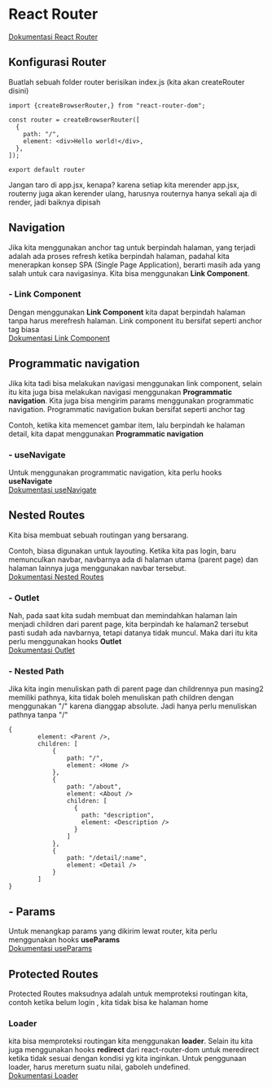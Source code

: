 # React Router
[Dokumentasi React Router](https://reactrouter.com/en/main/start/tutorial)

## Konfigurasi Router
Buatlah sebuah folder router berisikan index.js (kita akan createRouter disini)
```
import {createBrowserRouter,} from "react-router-dom";

const router = createBrowserRouter([
  {
    path: "/",
    element: <div>Hello world!</div>,
  },
]);

export default router
```
Jangan taro di app.jsx, kenapa? karena setiap kita merender app.jsx, routerny juga akan kerender ulang, harusnya routernya hanya sekali aja di render, jadi baiknya dipisah

## Navigation
Jika kita menggunakan anchor tag untuk berpindah halaman, yang terjadi adalah ada proses refresh ketika berpindah halaman, padahal kita menerapkan konsep SPA (Single Page Application), berarti masih ada yang salah untuk cara navigasinya. Kita bisa menggunakan **Link Component**.

### - Link Component
Dengan menggunakan **Link Component** kita dapat berpindah halaman tanpa harus merefresh halaman. Link component itu bersifat seperti anchor tag biasa
<br>
[Dokumentasi Link Component](https://reactrouter.com/en/main/components/link)


## Programmatic navigation
Jika kita tadi bisa melakukan navigasi menggunakan link component, selain itu kita juga bisa melakukan navigasi menggunakan **Programmatic navigation**. Kita juga bisa mengirim params menggunakan programmatic navigation. Programmatic navigation bukan bersifat seperti anchor tag

Contoh, ketika kita memencet gambar item, lalu berpindah ke halaman detail, kita dapat menggunakan **Programmatic navigation**

### - useNavigate
Untuk menggunakan programmatic navigation, kita perlu hooks **useNavigate**
<br>
[Dokumentasi useNavigate](https://reactrouter.com/en/main/hooks/use-navigate)

## Nested Routes
Kita bisa membuat sebuah routingan yang bersarang.

Contoh, biasa digunakan untuk layouting. Ketika kita pas login, baru memunculkan navbar, navbarnya ada di halaman utama (parent page) dan halaman lainnya juga menggunakan navbar tersebut.
<br>
[Dokumentasi Nested Routes](https://reactrouter.com/en/main/start/overview#nested-routes)

### - Outlet
Nah, pada saat kita sudah membuat dan memindahkan halaman lain menjadi children dari parent page, kita berpindah ke halaman2 tersebut pasti sudah ada navbarnya, tetapi datanya tidak muncul. Maka dari itu kita perlu menggunakan hooks **Outlet**
<br>
[Dokumentasi Outlet](https://reactrouter.com/en/main/components/outlet)

### - Nested Path
Jika kita ingin menuliskan path di parent page dan childrennya pun masing2 memiliki pathnya, kita tidak boleh menuliskan path children dengan menggunakan "/" karena dianggap absolute. Jadi hanya perlu menuliskan pathnya tanpa "/"

```
{
        element: <Parent />,
        children: [
            {
                path: "/",
                element: <Home />
            },
            {
                path: "/about",
                element: <About />
                children: [
                  {
                    path: "description",
                    element: <Description />
                  }
                ]
            },
            {
                path: "/detail/:name",
                element: <Detail />
            }
        ]
}
```

## - Params
Untuk menangkap params yang dikirim lewat router, kita perlu menggunakan hooks **useParams**
<br>
[Dokumentasi useParams](https://reactrouter.com/en/main/hooks/use-params)

## Protected Routes
Protected Routes maksudnya adalah untuk memproteksi routingan kita, contoh ketika belum login , kita tidak bisa ke halaman home

### Loader
kita bisa memproteksi routingan kita menggunakan **loader**. Selain itu kita juga menggunakan hooks **redirect** dari react-router-dom untuk meredirect ketika tidak sesuai dengan kondisi yg kita inginkan. Untuk penggunaan loader, harus mereturn suatu nilai, gaboleh undefined.
<br>
[Dokumentasi Loader](https://reactrouter.com/en/main/route/loader)
